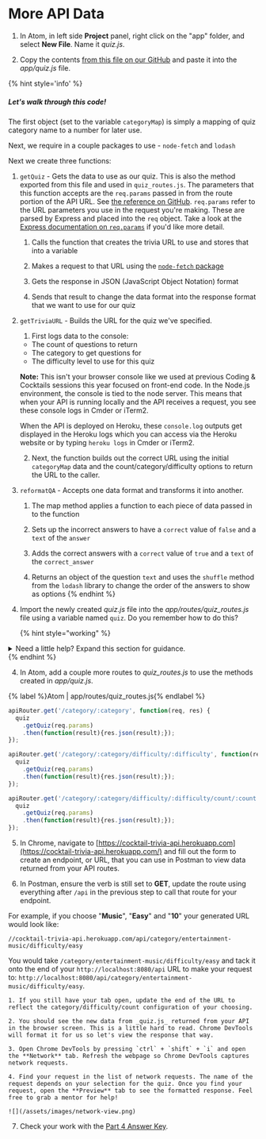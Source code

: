 # More API Data

1. In Atom, in left side **Project** panel, right click on the "app" folder, and select **New File**. Name it _quiz.js_.

2. Copy the contents [from this file on our GitHub](https://github.com/KansasCityWomeninTechnology/trivia-api/blob/answer-key-part-4/app/quiz.js) and paste it into the _app/quiz.js_ file.

  {% hint style='info' %}
##### Let's walk through this code!
  
The first object (set to the variable `categoryMap`) is simply a mapping of quiz category name to a number for later use.
  
Next, we require in a couple packages to use - `node-fetch` and `lodash`

Next we create three functions:

  1. `getQuiz` - Gets the data to use as our quiz. This is also the method exported from this file and used in `quiz_routes.js`. The parameters that this function accepts are the `req.params` passed in from the route portion of the API URL. See [the reference on GitHub](https://github.com/KansasCityWomeninTechnology/trivia-api/blob/answer-key-part-4/app/routes/quiz_routes.js#L17
). `req.params` refer to the URL parameters you use in the request you're making. These are parsed by Express and placed into the `req` object. Take a look at the [Express documentation on `req.params`](http://expressjs.com/en/api.html#req.params) if you'd like more detail.
  
      1. Calls the function that creates the trivia URL to use and stores that into a variable
      
      2. Makes a request to that URL using the [`node-fetch` package](https://www.npmjs.com/package/node-fetch)
      
      3. Gets the response in JSON (JavaScript Object Notation) format
      
      4. Sends that result to change the data format into the response format that we want to use for our quiz
  
  2. `getTriviaURL` - Builds the URL for the quiz we've specified.
      1. First logs data to the console: 
        * The count of questions to return
        * The category to get questions for
        * The difficulty level to use for this quiz
        
        **Note:** This isn't your browser console like we used at previous Coding & Cocktails sessions this year focused on front-end code. In the Node.js environment, the console is tied to the node server. This means that when your API is running locally and the API receives a request, you see these console logs in Cmder or iTerm2. 
        
        When the API is deployed on Heroku, these `console.log` outputs get displayed in the Heroku logs which you can access via the Heroku website or by typing `heroku logs` in Cmder or iTerm2.
        
      2. Next, the function builds out the correct URL using the initial `categoryMap` data and the count/category/difficulty options to return the URL to the caller.
  
  3. `reformatQA` - Accepts one data format and transforms it into another.
      1. The map method applies a function to each piece of data passed in to the function
      
      2. Sets up the incorrect answers to have a `correct` value of `false` and a `text` of the `answer`
      
      3. Adds the correct answers with a `correct` value of `true` and a `text` of the `correct_answer`
      
      4. Returns an object of the question `text` and uses the `shuffle` method from the `lodash` library to change the order of the answers to show as options
  {% endhint %}

3. Import the newly created _quiz.js_ file into the _app/routes/quiz_routes.js_ file using a variable named `quiz`. Do you remember how to do this? 

   {% hint style="working" %}
<details>
<summary>
Need a little help? Expand this section for guidance. 
</summary> 
Your code in <i>app/routes/quiz_routes.js</i> will look like this
<pre>
<code class="lang-javascript">
    var quiz = require('./../quiz.js');
</code>
</pre>
</details>
   {% endhint %}
  
4. In Atom, add a couple more routes to _quiz_routes.js_ to use the methods created in _app/quiz.js_.

  {% label %}Atom | app/routes/quiz_routes.js{% endlabel %}
  ```js
  apiRouter.get('/category/:category', function(req, res) {
    quiz
      .getQuiz(req.params)
      .then(function(result){res.json(result);});
  });

  apiRouter.get('/category/:category/difficulty/:difficulty', function(req, res) {
    quiz
      .getQuiz(req.params)
      .then(function(result){res.json(result);});
  });
  
  apiRouter.get('/category/:category/difficulty/:difficulty/count/:count', function(req, res) {
    quiz
      .getQuiz(req.params)
      .then(function(result){res.json(result);});
  });
  ```

5. In Chrome, navigate to [https://cocktail-trivia-api.herokuapp.com](https://cocktail-trivia-api.herokuapp.com/) and fill out the form to create an endpoint, or URL, that you can use in Postman to view data returned from your API routes.

6. In Postman, ensure the verb is still set to **GET**, update the route using everything after `/api` in the previous step to call that route for your endpoint.

  For example, if you choose "**Music**", "**Easy**" and "**10**" your generated URL would look like:
  
  ```http
  //cocktail-trivia-api.herokuapp.com/api/category/entertainment-music/difficulty/easy
  ```
  
  You would take `/category/entertainment-music/difficulty/easy` and tack it onto the end of your `http://localhost:8080/api` URL to make your request to: `http://localhost:8080/api/category/entertainment-music/difficulty/easy`.
  
  <!--sec data-title="Chromebooks Only: CodeAnywhere Instructions" data-id="sectionPostman3" data-show=true data-collapse=true ces-->

    1. If you still have your tab open, update the end of the URL to reflect the category/difficulty/count configuration of your choosing.
    
    2. You should see the new data from _quiz.js_ returned from your API in the browser screen. This is a little hard to read. Chrome DevTools will format it for us so let's view the response that way.

    3. Open Chrome DevTools by pressing `ctrl` + `shift` + `i` and open the **Network** tab. Refresh the webpage so Chrome DevTools captures network requests.

    4. Find your request in the list of network requests. The name of the request depends on your selection for the quiz. Once you find your request, open the **Preview** tab to see the formatted response. Feel free to grab a mentor for help!

    ![](/assets/images/network-view.png)

  <!--endsec-->

7. Check your work with the [Part 4 Answer Key](https://github.com/KansasCityWomeninTechnology/trivia-api/tree/answer-key-part-4).
